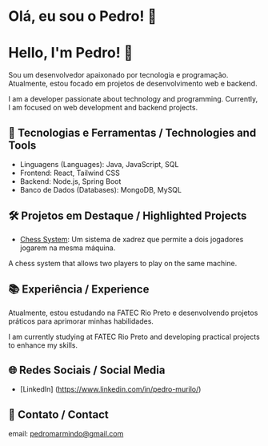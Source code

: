 # Olá, eu sou o Pedro! 👋
# Hello, I'm Pedro! 👋

Sou um desenvolvedor apaixonado por tecnologia e programação. Atualmente, estou focado em projetos de desenvolvimento web e backend.

I am a developer passionate about technology and programming. Currently, I am focused on web development and backend projects.

## 🚀 Tecnologias e Ferramentas / Technologies and Tools

- Linguagens (Languages): Java, JavaScript, SQL
- Frontend: React, Tailwind CSS
- Backend: Node.js, Spring Boot
- Banco de Dados (Databases): MongoDB, MySQL

## 🛠 Projetos em Destaque / Highlighted Projects

- [Chess System](https://github.com/seuusuario/chess_system):
Um sistema de xadrez que permite a dois jogadores jogarem na mesma máquina.

A chess system that allows two players to play on the same machine.

## 📚 Experiência / Experience

Atualmente, estou estudando na FATEC Rio Preto e desenvolvendo projetos práticos para aprimorar minhas habilidades.

I am currently studying at FATEC Rio Preto and developing practical projects to enhance my skills.

## 🌐 Redes Sociais / Social Media

- [LinkedIn] (https://www.linkedin.com/in/pedro-murilo/)

## 📧 Contato / Contact

email: pedromarmindo@gmail.com
